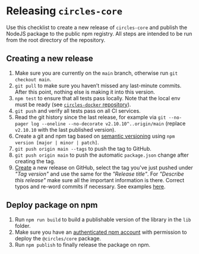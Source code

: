 # Releasing `circles-core`

Use this checklist to create a new release of `circles-core` and publish the NodeJS package to the public npm registry. All steps are intended to be run from the root directory of the repository.

## Creating a new release

1. Make sure you are currently on the `main` branch, otherwise run `git checkout main`.
2. `git pull` to make sure you haven’t missed any last-minute commits. After this point, nothing else is making it into this version.
3. `npm test` to ensure that all tests pass locally. Note that the local env must be ready (see [`circles-docker` repository](https://github.com/CirclesUBI/circles-docker)).
4. `git push` and verify all tests pass on all CI services.
5. Read the git history since the last release, for example via `git --no-pager log --oneline --no-decorate v2.10.10^..origin/main` (replace `v2.10.10` with the last published version).
6. Create a git and npm tag based on [semantic versioning](https://semver.org/) using `npm version [major | minor | patch]`.
7. `git push origin main --tags` to push the tag to GitHub.
8. `git push origin main` to push the automatic `package.json` change after creating the tag.
9. [Create](https://github.com/CirclesUBI/circles-core/releases/new) a new release on GitHub, select the tag you've just pushed under *"Tag version"* and use the same for the *"Release title"*. For *"Describe this release"* make sure all the important information is there. Correct typos and re-word commits if necessary. See examples [here](https://github.com/CirclesUBI/circles-core/releases).

## Deploy package on npm

1. Run `npm run build` to build a publishable version of the library in the `lib` folder.
2. Make sure you have an [authenticated npm account](https://docs.npmjs.com/cli/v7/commands/npm-adduser) with permission to deploy the `@circles/core` package.
3. Run `npm publish` to finally release the package on npm.
